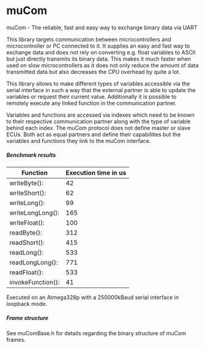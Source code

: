 # muCom
muCom - The reliable, fast and easy way to exchange binary data via UART

This library targets communication between microcontrollers and microcontroller or PC connected to it.
It supplies an easy and fast way to exchange data and does not rely on converting e.g. float variables to ASCII but just directly transmits its binary data.
This makes it much faster when used on slow microcontrollers as it does not only reduce the amount of data transmitted data but also decreases the CPU overhead by quite a lot.

This library allows to make different types of variables accessible via the serial interface in such a way that the external partner is able to update the variables or request their current value.
Additionally it is possible to remotely execute any linked function in the communication partner.

Variables and functions are accessed via indexes which need to be known to their respective communication partner along with the type of variable behind each index.
The muCom protocol does not define master or slave ECUs. Both act as equal partners and define their capabilities but the variables and functions they link to the muCom interface.


##### Benchmark results #####
| Function | Execution time in us |
| --- | --- |
| writeByte():      | 42 |
| writeShort():     | 62 |
| writeLong():      | 99 |
| writeLongLong():  | 165 |
| writeFloat():     | 100 |
| readByte():       | 312 |
| readShort():      | 415 |
| readLong():       | 533 |
| readLongLong():   | 771 |
| readFloat():      | 533 |
| invokeFunction(): | 41 |

Executed on an Atmega328p with a 250000kBaud serial interface in loopback mode.


##### Frame structure #####

See muComBase.h for details regarding the binary structure of muCom frames.
